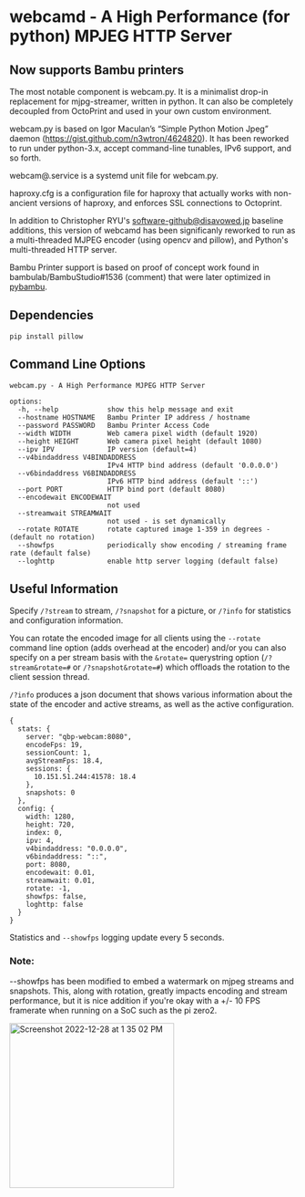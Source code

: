 # webcamd - A High Performance (for python) MPJEG HTTP Server

## <B>Now supports Bambu printers</B>

The most notable component is webcam.py.  It is a minimalist drop-in replacement
for mjpg-streamer, written in python.  It can also be completely decoupled from OctoPrint and used in your own custom environment.

webcam.py is based on Igor Maculan’s “Simple Python Motion Jpeg” daemon (https://gist.github.com/n3wtron/4624820).  It has been reworked to run under python-3.x, accept command-line tunables, IPv6 support, and so forth.

webcam@.service is a systemd unit file for webcam.py.

haproxy.cfg is a configuration file for haproxy that actually works with non-ancient versions of haproxy, and enforces SSL connections to Octoprint.

In addition to Christopher RYU's <software-github@disavowed.jp> baseline additions, this version of webcamd has been significanly reworked to run as a multi-threaded MJPEG encoder (using opencv and pillow), and Python's multi-threaded HTTP server.

Bambu Printer support is based on proof of concept work found in bambulab/BambuStudio#1536 (comment) that were later optimized in [pybambu](https://github.com/greghesp/pybambu).

## Dependencies
```
pip install pillow
```
## Command Line Options
```
webcam.py - A High Performance MJPEG HTTP Server

options:
  -h, --help            show this help message and exit
  --hostname HOSTNAME   Bambu Printer IP address / hostname
  --password PASSWORD   Bambu Printer Access Code
  --width WIDTH         Web camera pixel width (default 1920)
  --height HEIGHT       Web camera pixel height (default 1080)
  --ipv IPV             IP version (default=4)
  --v4bindaddress V4BINDADDRESS
                        IPv4 HTTP bind address (default '0.0.0.0')
  --v6bindaddress V6BINDADDRESS
                        IPv6 HTTP bind address (default '::')
  --port PORT           HTTP bind port (default 8080)
  --encodewait ENCODEWAIT
                        not used
  --streamwait STREAMWAIT
                        not used - is set dynamically
  --rotate ROTATE       rotate captured image 1-359 in degrees - (default no rotation)
  --showfps             periodically show encoding / streaming frame rate (default false)
  --loghttp             enable http server logging (default false)
```
## Useful Information
Specify `/?stream` to stream, `/?snapshot` for a picture, or `/?info` for statistics and configuration information.

You can rotate the encoded image for all clients using the `--rotate` command line option (adds overhead at the encoder) and/or you can also specify on a per stream basis with the `&rotate=` querystring option (`/?stream&rotate=#` or `/?snapshot&rotate=#`) which offloads the rotation to the client session thread.
 
`/?info` produces a json document that shows various information about the state of the encoder and active streams, as well as the active configuration.
```
{
  stats: {
    server: "qbp-webcam:8080",
    encodeFps: 19,
    sessionCount: 1,
    avgStreamFps: 18.4,
    sessions: {
      10.151.51.244:41578: 18.4
    },
    snapshots: 0
  },
  config: {
    width: 1280,
    height: 720,
    index: 0,
    ipv: 4,
    v4bindaddress: "0.0.0.0",
    v6bindaddress: "::",
    port: 8080,
    encodewait: 0.01,
    streamwait: 0.01,
    rotate: -1,
    showfps: false,
    loghttp: false
  }
}
```
Statistics and `--showfps` logging update every 5 seconds.

### Note:
--showfps has been modified to embed a watermark on mjpeg streams and snapshots.  This, along with rotation, greatly impacts encoding and stream performance, but it is nice addition if you're okay with a +/- 10 FPS framerate when running on a SoC such as the pi zero2.

<img width="289" alt="Screenshot 2022-12-28 at 1 35 02 PM" src="https://user-images.githubusercontent.com/1299716/209857494-437c9464-8ebf-44f8-8785-04df0a82a31a.png">

